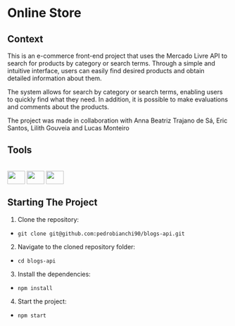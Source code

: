 # Online Store

## Context
This is an e-commerce front-end project that uses the Mercado Livre API to search for products by category or search terms. Through a simple and intuitive interface, users can easily find desired products and obtain detailed information about them.

The system allows for search by category or search terms, enabling users to quickly find what they need. In addition, it is possible to make evaluations and comments about the products.

The project was made in collaboration with Anna Beatriz Trajano de Sá, Eric Santos, Lilith Gouveia and Lucas Monteiro
<br>

## Tools
<div style="display: inline_block"><br>
 <img align="center" height="30" width="40" src="https://cdn.jsdelivr.net/gh/devicons/devicon/icons/css3/css3-plain.svg">
 <img align="center" height="30" width="40" src="https://cdn.jsdelivr.net/gh/devicons/devicon/icons/javascript/javascript-plain.svg">
 <img align="center" height="30" width="40" src="https://cdn.jsdelivr.net/gh/devicons/devicon/icons/react/react-original.svg">
</div>


## Starting The Project
1. Clone the repository:
  * ```git clone git@github.com:pedrobianchi90/blogs-api.git```
2. Navigate to the cloned repository folder:
  * ```cd blogs-api```
3. Install the dependencies:
  * ```npm install```
4. Start the project:
  * ```npm start```
